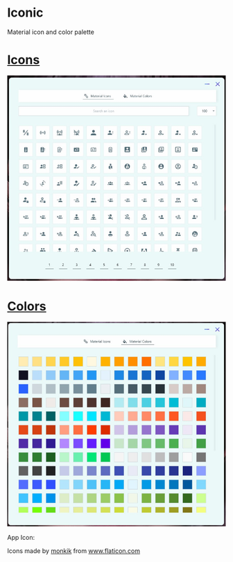 # Iconic
Material icon and color palette

# [Icons](https://materialdesignicons.com/)

![Icon Palette](Screenshots/Annotation_2019-12-14_210634.jpg)

# [Colors](https://material.io/design/color/the-color-system.html#tools-for-picking-colors)

![Icon Palette](Screenshots/Annotation_2019-12-14_210701.jpg)


App Icon: 

<div>Icons made by <a href="https://www.flaticon.com/authors/monkik" title="monkik">monkik</a> from <a href="https://www.flaticon.com/" title="Flaticon">www.flaticon.com</a></div>